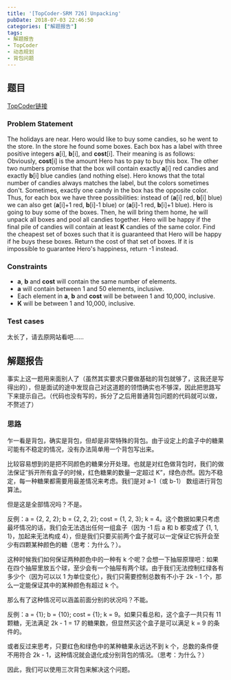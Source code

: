 ```yaml
---
title: '[TopCoder-SRM 726] Unpacking'
pubDate: 2018-07-03 22:46:50
categories: ["解题报告"]
tags:
- 解题报告
- TopCoder
- 动态规划
- 背包问题
---
```


## 题目

[TopCoder链接](http://community.topcoder.com/stat?c=problem_statement&pm=14759)

### Problem Statement

The holidays are near. Hero would like to buy some candies, so he went to the store. In the store he found some boxes. Each box has a label with three positive integers **a**[i], **b**[i], and **cost**[i]. Their meaning is as follows: Obviously, **cost**[i] is the amount Hero has to pay to buy this box. The other two numbers promise that the box will contain exactly **a**[i] red candies and exactly **b**[i] blue candies (and nothing else). Hero knows that the total number of candies always matches the label, but the colors sometimes don't. Sometimes, exactly one candy in the box has the opposite color. Thus, for each box we have three possibilities: instead of (**a**[i] red, **b**[i] blue) we can also get (**a**[i]+1 red, **b**[i]-1 blue) or (**a**[i]-1 red, **b**[i]+1 blue). Hero is going to buy some of the boxes. Then, he will bring them home, he will unpack all boxes and pool all candies together. Hero will be happy if the final pile of candies will contain at least **K** candies of the same color. Find the cheapest set of boxes such that it is guaranteed that Hero will be happy if he buys these boxes. Return the cost of that set of boxes. If it is impossible to guarantee Hero's happiness, return -1 instead.

### Constraints

- **a**, **b** and **cost** will contain the same number of elements.
- **a** will contain between 1 and 50 elements, inclusive.
- Each element in **a**, **b** and **cost** will be between 1 and 10,000, inclusive.
- **K** will be between 1 and 10,000, inclusive.

### Test cases

太长了，请去原网站看吧……

## 解题报告

事实上这一题用来面别人了（虽然其实要求只要做基础的背包就够了，这我还是写得出的），但是面试的途中发现自己对这道题的领悟确实也不够深，因此把思路写下来提示自己。（代码也没有写的，拆分了之后用普通背包问题的代码就可以做，不赘述了）

### 思路

乍一看是背包，确实是背包，但却是非常特殊的背包。由于设定上的盒子中的糖果可能有不稳定的情况，没有办法简单用一个背包写出来。

比较容易想到的是把不同颜色的糖果分开处理。也就是对红色做背包时，我们的做法保证“拆开所有盒子的时候，红色糖果的数量一定超过 K”，绿色亦然。因为不稳定，每一种糖果都需要用最差情况来考虑。我们是对 a-1（或 b-1） 数组进行背包算法。

但是这是全部情况吗？不是。

反例：a = {2, 2, 2}; b = {2, 2, 2}; cost = {1, 2, 3}; k = 4。这个数据如果只考虑最坏情况的话，我们会无法选出任何一组盒子（因为 -1 后 a 和 b 都变成了 {1, 1, 1}，加起来无法构成 4），但是我们只要买前两个盒子就可以一定保证它拆开会至少有四颗某种颜色的糖（思考：为什么？）。

这种时候我们如何保证两种颜色中的一种有 k 个呢？会想一下抽屉原理吧：如果在四个抽屉里放五个球，至少会有一个抽屉有两个球。由于我们无法控制红绿各有多少个（因为可以以 1 为单位变化），我们只需要控制总数有不小于 2k - 1 个，那么一定能保证其中的某种颜色有超过 k 个。

那么有了这种情况可以涵盖前面分别的状况吗？不能。

反例：a = {1}; b = {10}; cost = {1}; k = 9。如果只看总和，这个盒子一共只有 11 颗糖，无法满足 2k - 1 = 17 的糖果数，但显然买这个盒子是可以满足 k = 9 的条件的。

或者反过来思考，只要红色和绿色中的某种糖果永远达不到 k 个，总数的条件便不用符合 2k - 1，这种情况就会退化成分别背包的情况。（思考：为什么？）

因此，我们可以使用三次背包来解决这个问题。
